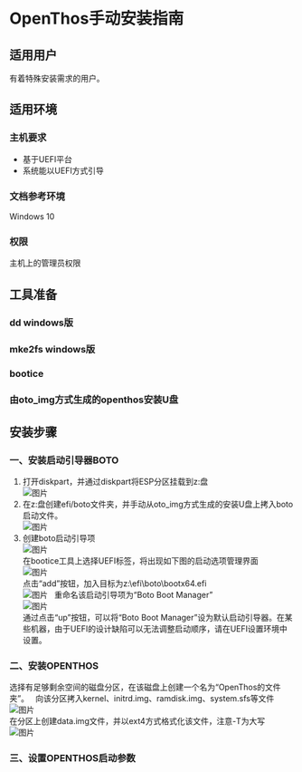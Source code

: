 # OpenThos手动安装指南
## 适用用户
有着特殊安装需求的用户。
## 适用环境
### 主机要求
* 基于UEFI平台
* 系统能以UEFI方式引导
### 文档参考环境
Windows 10
### 权限
主机上的管理员权限
## 工具准备
### dd windows版
### mke2fs windows版
### bootice
### 由oto_img方式生成的openthos安装U盘
## 安装步骤
### 一、安装启动引导器BOTO  
1. 打开diskpart，并通过diskpart将ESP分区挂载到z:盘  
![图片](./mount_esp.PNG)  
2. 在z:盘创建efi/boto文件夹，并手动从oto_img方式生成的安装U盘上拷入boto启动文件。  
![图片](https://github.com/openthos/boto-analysis/blob/master/manual_install/build_boto.png?raw=true)  
3. 创建boto启动引导项  
![图片](https://github.com/openthos/boto-analysis/blob/master/manual_install/bootice.PNG?raw=true)  
在bootice工具上选择UEFI标签，将出现如下图的启动选项管理界面  
![图片](https://github.com/openthos/boto-analysis/blob/master/manual_install/bootice_add.PNG?raw=true)  
点击“add”按钮，加入目标为z:\efi\boto\bootx64.efi  
![图片](https://github.com/openthos/boto-analysis/blob/master/manual_install/bootice_add_boto.PNG?raw=true)  
重命名该启动引导项为“Boto Boot Manager”  
![图片](https://github.com/openthos/boto-analysis/blob/master/manual_install/bootice_name_boto.PNG?raw=true)  
通过点击“up”按钮，可以将“Boto Boot Manager”设为默认启动引导器。在某些机器，由于UEFI的设计缺陷可以无法调整启动顺序，请在UEFI设置环境中设置。  
### 二、安装OPENTHOS
选择有足够剩余空间的磁盘分区，在该磁盘上创建一个名为“OpenThos的文件夹”。  
向该分区拷入kernel、initrd.img、ramdisk.img、system.sfs等文件
![图片](https://github.com/openthos/boto-analysis/blob/master/manual_install/build_openthos_kernel.PNG?raw=true)  
在分区上创建data.img文件，并以ext4方式格式化该文件，注意-T为大写  
![图片](https://github.com/openthos/boto-analysis/blob/master/manual_install/mke2fs.PNG?raw=true)
### 三、设置OPENTHOS启动参数

